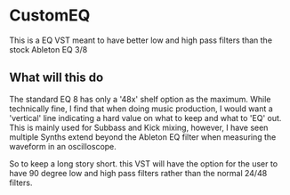 # CustomEQ
This is a EQ VST meant to have better low and high pass filters than the stock Ableton EQ 3/8


## What will this do
The standard EQ 8 has only a '48x' shelf option as the maximum. While technically fine, I find that when doing music production, I would want a 'vertical' line indicating a hard value on what to keep and what to 'EQ' out. This is mainly used for Subbass and Kick mixing, however, I have seen multiple Synths extend beyond the Ableton EQ filter when measuring the waveform in an oscilloscope.

So to keep a long story short. this VST will have the option for the user to have 90 degree low and high pass filters rather than the normal 24/48 filters.
